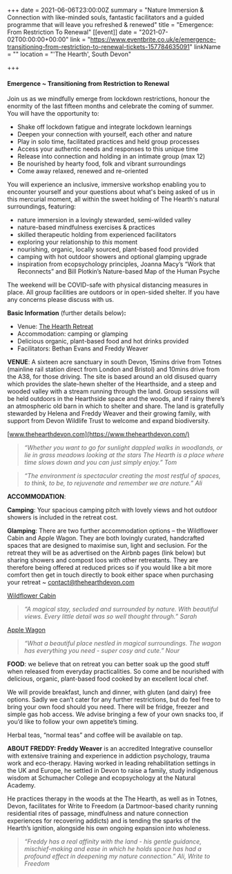 +++
date = 2021-06-06T23:00:00Z
summary = "Nature Immersion & Connection with like-minded souls, fantastic facilitators and a guided programme that will leave you refreshed & renewed"
title = "Emergence: From Restriction To Renewal"
[[event]]
date = "2021-07-02T00:00:00+00:00"
link = "https://www.eventbrite.co.uk/e/emergence-transitioning-from-restriction-to-renewal-tickets-157784635091"
linkName = ""
location = "'The Hearth', South Devon"

+++
#### Emergence \~ Transitioning from Restriction to Renewal

Join us as we mindfully emerge from lockdown restrictions, honour the enormity of the last fifteen months and celebrate the coming of summer. You will have the opportunity to:

* Shake off lockdown fatigue and integrate lockdown learnings
* Deepen your connection with yourself, each other and nature
* Play in solo time, facilitated practices and held group processes
* Access your authentic needs and responses to this unique time
* Release into connection and holding in an intimate group (max 12)
* Be nourished by hearty food, folk and vibrant surroundings
* Come away relaxed, renewed and re-oriented

You will experience an inclusive, immersive workshop enabling you to encounter yourself and your questions about what's being asked of us in this mercurial moment, all within the sweet holding of The Hearth's natural surroundings, featuring:

* nature immersion in a lovingly stewarded, semi-wilded valley
* nature-based mindfulness exercises & practices
* skilled therapeutic holding from experienced facilitators
* exploring your relationship to _this_ moment
* nourishing, organic, locally sourced, plant-based food provided
* camping with hot outdoor showers and optional glamping upgrade
* inspiration from ecopsychology principles, Joanna Macy’s “Work that Reconnects” and Bill Plotkin’s Nature-based Map of the Human Psyche

The weekend will be COVID-safe with physical distancing measures in place. All group facilities are outdoors or in open-sided shelter. If you have any concerns please discuss with us.

**Basic Information** (further details below)**:**

* Venue: [The Hearth Retreat](https://www.thehearthdevon.com/)
* Accommodation: camping or glamping
* Delicious organic, plant-based food and hot drinks provided
* Facilitators: Bethan Evans and Freddy Weaver

**VENUE**: A sixteen acre sanctuary in south Devon, 15mins drive from Totnes (mainline rail station direct from London and Bristol) and 10mins drive from the A38, for those driving. The site is based around an old disused quarry which provides the slate-hewn shelter of the Hearthside, and a steep and wooded valley with a stream running through the land. Group sessions will be held outdoors in the Hearthside space and the woods, and if rainy there’s an atmospheric old barn in which to shelter and share. The land is gratefully stewarded by Helena and Freddy Weaver and their growing family, with support from Devon Wildlife Trust to welcome and expand biodiversity.

[www.thehearthdevon.com](https://www.thehearthdevon.com/)

> _“Whether you want to go for sunlight dappled walks in woodlands, or lie in grass meadows looking at the stars The Hearth is a place where time slows down and you can just simply enjoy.” Tom_

> _“The environment is spectacular creating the most restful of spaces, to think, to be, to rejuvenate and remember we are nature.” Ali_

**ACCOMMODATION**:

**Camping**: Your spacious camping pitch with lovely views and hot outdoor showers is included in the retreat cost.

**Glamping**: There are two further accommodation options – the Wildflower Cabin and Apple Wagon. They are both lovingly curated, handcrafted spaces that are designed to maximise sun, light and seclusion. For the retreat they will be as advertised on the Airbnb pages (link below) but sharing showers and compost loos with other retreatants. They are therefore being offered at reduced prices so if you would like a bit more comfort then get in touch directly to book either space when purchasing your retreat \~ contact@thehearthdevon.com

[Wildflower Cabin](https://www.airbnb.co.uk/rooms/19337977?guests=1&adults=1&s=2&unique_share_id=f5bf1eaa-bb5c-4ab7-8618-b5acbf3b02ff)

> _“A magical stay, secluded and surrounded by nature. With beautiful views. Every little detail was so well thought through.” Sarah_

[Apple Wagon](https://www.airbnb.co.uk/rooms/43577670?guests=1&adults=1&s=2&unique_share_id=f65dfbd5-8beb-48f4-9c41-30c4222f2070)

> _“What a beautiful place nestled in magical surroundings. The wagon has everything you need - super cosy and cute.” Nour_

**FOOD**: we believe that on retreat you can better soak up the good stuff when released from everyday practicalities. So come and be nourished with delicious, organic, plant-based food cooked by an excellent local chef.

We will provide breakfast, lunch and dinner, with gluten (and dairy) free options. Sadly we can’t cater for any further restrictions, but do feel free to bring your own food should you need. There will be fridge, freezer and simple gas hob access. We advise bringing a few of your own snacks too, if you’d like to follow your own appetite’s timing.

Herbal teas, “normal teas” and coffee will be available on tap.

**ABOUT FREDDY:  Freddy Weaver** is an accredited Integrative counsellor with extensive training and experience in addiction psychology, trauma work and eco-therapy. Having worked in leading rehabilitation settings in the UK and Europe, he settled in Devon to raise a family, study indigenous wisdom at Schumacher College and ecopsychology at the Natural Academy.

He practices therapy in the woods at the The Hearth, as well as in Totnes, Devon, facilitates for Write to Freedom (a Dartmoor-based charity running residential rites of passage, mindfulness and nature connection experiences for recovering addicts) and is tending the sparks of the Hearth’s ignition, alongside his own ongoing expansion into wholeness.

> _“Freddy has a real affinity with the land - his gentle guidance, mischief-making and ease in which he holds space has had a profound effect in deepening my nature connection.” Ali, Write to Freedom_